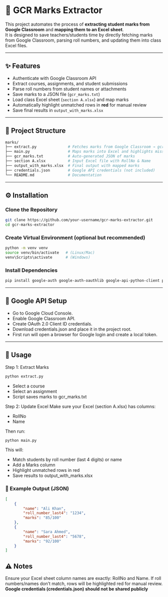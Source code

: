 # 📘 GCR Marks Extractor

This project automates the process of **extracting student marks from Google Classroom** and **mapping them to an Excel sheet**.  
It is designed to save teachers/students time by directly fetching marks from Google Classroom, parsing roll numbers, and updating them into class Excel files.

---

## ✨ Features
-  Authenticate with Google Classroom API  
-  Extract courses, assignments, and student submissions  
-  Parse roll numbers from student names or attachments  
-  Save marks to a JSON file (`gcr_marks.txt`)  
-  Load class Excel sheet (`section A.xlsx`) and map marks  
-  Automatically highlight unmatched rows in **red** for manual review  
-  Save final results in `output_with_marks.xlsx`  

---

## 📂 Project Structure
```bash
marks/
├── extract.py              # Fetches marks from Google Classroom → gcr_marks.txt
├── main.py                 # Maps marks into Excel and highlights missing matches
├── gcr_marks.txt           # Auto-generated JSON of marks
├── section A.xlsx          # Input Excel file with RollNo & Name
├── output_with_marks.xlsx  # Final output with mapped marks
├── credentials.json        # Google API credentials (not included)
└── README.md               # Documentation
```
---

## ⚙️ Installation

### Clone the Repository
```bash
git clone https://github.com/your-username/gcr-marks-extractor.git
cd gcr-marks-extractor
```
### Create Virtual Environment (optional but recommended)
```bash
python -m venv venv
source venv/bin/activate   # (Linux/Mac)
venv\Scripts\activate      # (Windows)
```

### Install Dependencies
```bash 
pip install google-auth google-auth-oauthlib google-api-python-client pandas openpyxl
```
---

## 🔑 Google API Setup
- Go to Google Cloud Console.
- Enable Google Classroom API.
- Create OAuth 2.0 Client ID credentials.
- Download credentials.json and place it in the project root.
- First run will open a browser for Google login and create a local token.

---
## 🚀 Usage
Step 1: Extract Marks
```bash 
python extract.py
```

- Select a course
- Select an assignment
- Script saves marks to gcr_marks.txt

Step 2: Update Excel
Make sure your Excel (section A.xlsx) has columns:
- RollNo
- Name

Then run:
```bash 
python main.py
```

This will:
- Match students by roll number (last 4 digits) or name
- Add a Marks column
- Highlight unmatched rows in red
- Save results to output_with_marks.xlsx

### 📝 Example Output (JSON)
```json
[
    {
        "name": "Ali Khan",
        "roll_number_last4": "1234",
        "marks": "85/100"
    },
    {
        "name": "Sara Ahmed",
        "roll_number_last4": "5678",
        "marks": "92/100"
    }
]
```

## ⚠️ Notes

Ensure your Excel sheet column names are exactly: RollNo and Name.
If roll numbers/names don’t match, rows will be highlighted red for manual review. **Google credentials (credentials.json) should not be shared publicly**